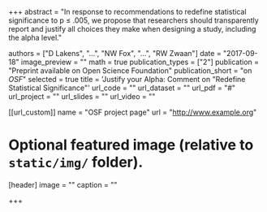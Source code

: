 +++
abstract = "In response to recommendations to redefine statistical significance to p ≤ .005, we propose that researchers should transparently report and justify all choices they make when designing a study, including the alpha level."

authors = ["D Lakens", "...", "NW Fox", "...", "RW Zwaan"]
date = "2017-09-18"
image_preview = ""
math = true
publication_types = ["2"]
publication = "Preprint available on Open Science Foundation"
publication_short = "on *OSF*"
selected = true
title = 'Justify your Alpha: Comment on "Redefine Statistical Significance"'
url_code = ""
url_dataset = ""
url_pdf = "#"
url_project = ""
url_slides = ""
url_video = ""

[[url_custom]]
name = "OSF project page"
url = "http://www.example.org"

# Optional featured image (relative to `static/img/` folder).
[header]
image = ""
caption = ""

+++

